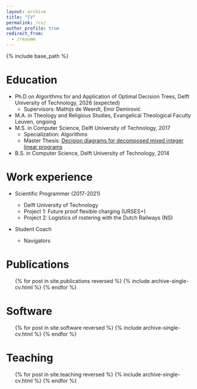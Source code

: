 ```yaml
---
layout: archive
title: "CV"
permalink: /cv/
author_profile: true
redirect_from:
  - /resume
---
```


{% include base_path %}

Education
======
* Ph.D on Algorithms for and Application of Optimal Decision Trees, Delft University of Technology, 2026 (expected)
  * Supervisors: Mathijs de Weerdt, Emir Demirović
* M.A. in Theology and Religious Studies, Evangelical Theological Faculty Leuven, ongoing
* M.S. in Computer Science, Delft University of Technology, 2017
  * Specialization: Algorithms
  * Master Thesis: [Decision diagrams for decomposed mixed integer linear programs](https://kjgm.github.io/publication/2017_master_thesis)
* B.S. in Computer Science, Delft University of Technology, 2014

Work experience
======
* Scientific Programmer (2017-2021)
  * Delft University of Technology
  * Project 1: Future proof flexible charging (URSES+)
  * Project 2: Logistics of rostering with the Dutch Railways (NS) 

* Student Coach
  * Navigators
  
Publications
======
  <ul>{% for post in site.publications reversed %}
    {% include archive-single-cv.html %}
  {% endfor %}</ul>

Software
======
  <ul>{% for post in site.software reversed %}
    {% include archive-single-cv.html %}
  {% endfor %}</ul>
    
  
Teaching
======
  <ul>{% for post in site.teaching reversed %}
    {% include archive-single-cv.html %}
  {% endfor %}</ul>